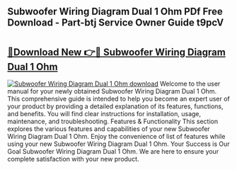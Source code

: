 ## Subwoofer Wiring Diagram Dual 1 Ohm PDf Free Download - Part-btj Service Owner Guide t9pcV

# <h2><a href="http://dfrpyjg.blite.top/?on=Subwoofer+Wiring+Diagram+Dual+1+Ohm">🔗Download New 👉🔴 Subwoofer Wiring Diagram Dual 1 Ohm</a></h2>

[![Subwoofer Wiring Diagram Dual 1 Ohm download](https://i.imgur.com/lujVjoI.png)](http://dfrpyjg.blite.top/?on=Subwoofer+Wiring+Diagram+Dual+1+Ohm)
Welcome to the user manual for your newly obtained Subwoofer Wiring Diagram Dual 1 Ohm. This comprehensive guide is intended to help you become an expert user of your product by providing a detailed explanation of its features, functions, and benefits. You will find clear instructions for installation, usage, maintenance, and troubleshooting. Features & Functionality This section explores the various features and capabilities of your new Subwoofer Wiring Diagram Dual 1 Ohm. Enjoy the convenience of list of features while using your new Subwoofer Wiring Diagram Dual 1 Ohm. Your Success is Our Goal Subwoofer Wiring Diagram Dual 1 Ohm. We are here to ensure your complete satisfaction with your new product.
